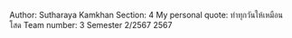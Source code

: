 Author: Sutharaya Kamkhan
Section: 4
My personal quote: ทำทุกวันให้เหมือนโสด
Team number: 3
Semester 2/2567
2567
